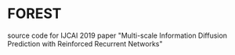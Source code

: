 # FOREST
source code for IJCAI 2019 paper "Multi-scale Information Diffusion Prediction with Reinforced Recurrent Networks"

